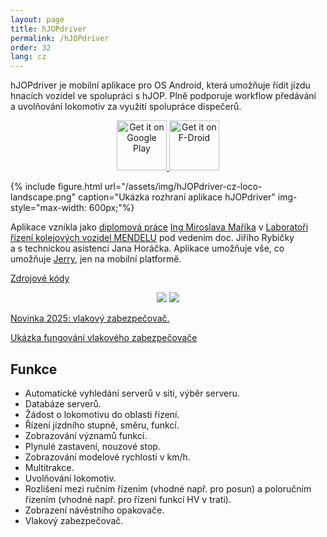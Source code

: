 ```yaml
---
layout: page
title: hJOPdriver
permalink: /hJOPdriver
order: 32
lang: cz
---
```


hJOPdriver je mobilní aplikace pro OS Android, která umožňuje řídit
jízdu hnacích vozidel ve spolupráci s hJOP. Plně podporuje workflow předávání
a uvolňování lokomotiv za využití spolupráce dispečerů.

<div style="text-align: center;">
<a href="https://play.google.com/store/apps/details?id=cz.mendelu.xmarik.train_manager" target="_blank">
 <img src="https://play.google.com/intl/en_us/badges/images/generic/en-play-badge.png" alt="Get it on Google Play" height="80">
</a>
<a href="https://f-droid.org/packages/cz.mendelu.xmarik.train_manager/" target="_blank">
 <img src="https://fdroid.gitlab.io/artwork/badge/get-it-on.png" alt="Get it on F-Droid" height="80">
</a>
</div>

{% include figure.html url="/assets/img/hJOPdriver-cz-loco-landscape.png"
   caption="Ukázka rozhraní aplikace hJOPdriver" img-style="max-width: 600px;"%}

Aplikace vznikla jako [diplomová práce](http://is.mendelu.cz/lide/clovek.pl?id=43049;zalozka=7;studium=77602;zp=54008;lang=cz)
[Ing Miroslava Maříka](http://is.mendelu.cz/lide/clovek.pl?id=43049;lang=cz)
v [Laboratoři řízení kolejových vozidel MENDELU](http://lrkv.pef.mendelu.cz/)
pod vedením doc. Jiřího Rybičky a s technickou asistencí Jana Horáčka. Aplikace
umožňuje vše, co umožňuje [Jerry](/Jerry), jen na mobilní platformě.

<a class="btn" href="https://github.com/kmzbrnoI/hJOPandroidDriver">Zdrojové kódy</a>

<div style="text-align: center;">
 <img src="/assets/img/hJOPdriver-cz-serverlist.png" style="max-width: 200px;" />
 <img src="/assets/img/hJOpdriver-cz-loco.png" style="max-width: 200px;" />
</div>

[Novinka 2025: vlakový zabezpečovač.](/2025/03/25/hjopdriver-v2.1/)

<a class="btn" href="https://youtube.com/shorts/pHLn-Pu8gQA?si=-T0vwPiKkTKhU1it">Ukázka fungování vlakového zabezpečovače</a>

## Funkce

 * Automatické vyhledání serverů v síti, výběr serveru.
 * Databáze serverů.
 * Žádost o lokomotivu do oblasti řízení.
 * Řízení jízdního stupně, směru, funkcí.
 * Zobrazování významů funkcí.
 * Plynulé zastavení, nouzové stop.
 * Zobrazování modelové rychlosti v km/h.
 * Multitrakce.
 * Uvolňování lokomotiv.
 * Rozlišení mezi ručním řízením (vhodné např. pro posun) a poloručním
   řízením (vhodné např. pro řízeni funkcí HV v trati).
 * Zobrazení návěstního opakovače.
 * Vlakový zabezpečovač.
